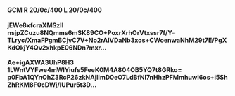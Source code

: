 #### GCM R 20/0c/400 L 20/0c/400
**jEWe8xfcraXMSzlI**<br/>**nsjpZCuzu8NQmms6mSK89CO+PoxrXrhOrVtxssr7f/Y=**<br/>**TLryc/XmaFPgmBCjvC7V+No2rAlVDaNb3xos+CWoenwaNhM29t7E/PgXKdOkjY4Qv2xhkpE06NDn7mxr...**<br/><br/>
**Ae+igAXWA3UhP8H3**<br/>**1LWntVYFwe4mWlYiufs5FeeK0M4A804OB5YQ7t8GRko=**<br/>**p0FbA1QYnOhZ3RcP26zkNAjIimD0eO7LdBfNI7nHhzPFMmhuwl6os+i5ShZhRKM8F0cDWj/lUPur5t3D...**